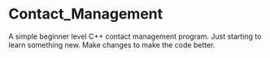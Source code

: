 # Contact_Management
A simple beginner level C++ contact management program.
Just starting to learn something new.
Make changes to make the code better.

